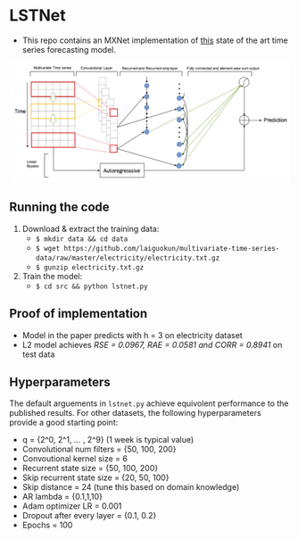 # LSTNet

- This repo contains an MXNet implementation of [this](https://arxiv.org/pdf/1703.07015.pdf) state of the art time series forecasting model.

![](./docs/model_architecture.png)

## Running the code

1. Download & extract the training data: 
    - `$ mkdir data && cd data`
    - `$ wget https://github.com/laiguokun/multivariate-time-series-data/raw/master/electricity/electricity.txt.gz`
    - `$ gunzip electricity.txt.gz`
2. Train the model:
    - `$ cd src && python lstnet.py`

## Proof of implementation

- Model in the paper predicts with h = 3 on electricity dataset
- L2 model achieves *RSE = 0.0967, RAE = 0.0581 and CORR = 0.8941* on test data

## Hyperparameters

The default arguements in `lstnet.py` achieve equivolent performance to the published results. For other datasets, the following hyperparameters provide a good starting point:

- q = {2^0, 2^1, ... , 2^9} (1 week is typical value)
- Convolutional num filters  = {50, 100, 200}
- Convoutional kernel size = 6
- Recurrent state size = {50, 100, 200}
- Skip recurrent state size = {20, 50, 100}
- Skip distance = 24 (tune this based on domain knowledge)
- AR lambda = {0.1,1,10}
- Adam optimizer LR = 0.001
- Dropout after every layer =  {0.1, 0.2}
- Epochs = 100
